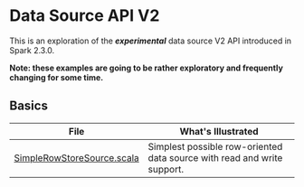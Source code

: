 # Data Source API V2

This is an exploration of the **_experimental_** data source V2 API introduced in Spark 2.3.0.

**Note: these examples are going to be rather exploratory and frequently changing for some time.**

## Basics

| File                  | What's Illustrated    |
|-----------------------|-----------------------|
| [SimpleRowStoreSource.scala](SimpleRowStoreSource.scala) | Simplest possible row-oriented data source with read and write support. |
